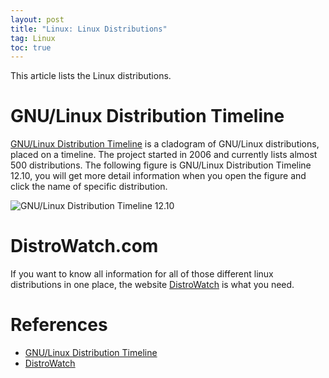 ```yaml
---
layout: post
title: "Linux: Linux Distributions"
tag: Linux
toc: true
---
```


This article lists the Linux distributions.

<!--more-->

# GNU/Linux Distribution Timeline

[GNU/Linux Distribution Timeline](http://futurist.se/gldt/) is a cladogram of GNU/Linux distributions, placed on a timeline. The project started in 2006 and currently lists almost 500 distributions. The following figure is GNU/Linux Distribution Timeline 12.10, you will get more detail information when you open the figure and click the name of specific distribution.

![GNU/Linux Distribution Timeline 12.10](/assets/GNU_Linux_Distribution_Timeline_12.10.svg)

# DistroWatch.com

If you want to know all information for all of those different linux distributions in one place, the website [DistroWatch](http://distrowatch.com/) is what you need.

# References

* [GNU/Linux Distribution Timeline](http://futurist.se/gldt/)
* [DistroWatch](http://distrowatch.com/)
